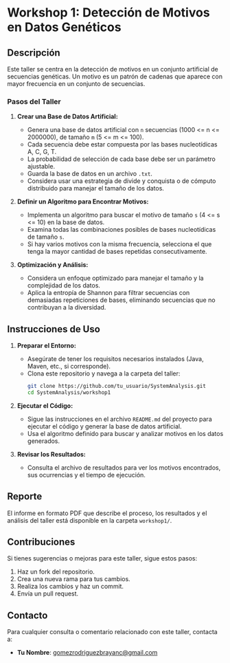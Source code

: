 # Workshop 1: Detección de Motivos en Datos Genéticos

## Descripción

Este taller se centra en la detección de motivos en un conjunto artificial de secuencias genéticas. Un motivo es un patrón de cadenas que aparece con mayor frecuencia en un conjunto de secuencias. 

### Pasos del Taller

1. **Crear una Base de Datos Artificial:**
   - Genera una base de datos artificial con `n` secuencias (1000 <= n <= 2000000), de tamaño `m` (5 <= m <= 100).
   - Cada secuencia debe estar compuesta por las bases nucleotídicas A, C, G, T.
   - La probabilidad de selección de cada base debe ser un parámetro ajustable.
   - Guarda la base de datos en un archivo `.txt`.
   - Considera usar una estrategia de divide y conquista o de cómputo distribuido para manejar el tamaño de los datos.

2. **Definir un Algoritmo para Encontrar Motivos:**
   - Implementa un algoritmo para buscar el motivo de tamaño `s` (4 <= s <= 10) en la base de datos.
   - Examina todas las combinaciones posibles de bases nucleotídicas de tamaño `s`.
   - Si hay varios motivos con la misma frecuencia, selecciona el que tenga la mayor cantidad de bases repetidas consecutivamente.

3. **Optimización y Análisis:**
   - Considera un enfoque optimizado para manejar el tamaño y la complejidad de los datos.
   - Aplica la entropía de Shannon para filtrar secuencias con demasiadas repeticiones de bases, eliminando secuencias que no contribuyan a la diversidad.

## Instrucciones de Uso

1. **Preparar el Entorno:**
   - Asegúrate de tener los requisitos necesarios instalados (Java, Maven, etc., si corresponde).
   - Clona este repositorio y navega a la carpeta del taller:
     ```bash
     git clone https://github.com/tu_usuario/SystemAnalysis.git
     cd SystemAnalysis/workshop1
     ```

2. **Ejecutar el Código:**
   - Sigue las instrucciones en el archivo `README.md` del proyecto para ejecutar el código y generar la base de datos artificial.
   - Usa el algoritmo definido para buscar y analizar motivos en los datos generados.

3. **Revisar los Resultados:**
   - Consulta el archivo de resultados para ver los motivos encontrados, sus ocurrencias y el tiempo de ejecución.

## Reporte

El informe en formato PDF que describe el proceso, los resultados y el análisis del taller está disponible en la carpeta `workshop1/`.

## Contribuciones

Si tienes sugerencias o mejoras para este taller, sigue estos pasos:
1. Haz un fork del repositorio.
2. Crea una nueva rama para tus cambios.
3. Realiza los cambios y haz un commit.
4. Envía un pull request.

## Contacto

Para cualquier consulta o comentario relacionado con este taller, contacta a:

- **Tu Nombre**: [gomezrodriguezbrayanc@gmail.com](mailto:gomezrodriguezbrayanc@gmail.com)

